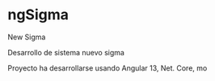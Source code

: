# ngSigma
New Sigma

Desarrollo de sistema nuevo sigma

Proyecto ha desarrollarse usando Angular 13, Net. Core, mo
